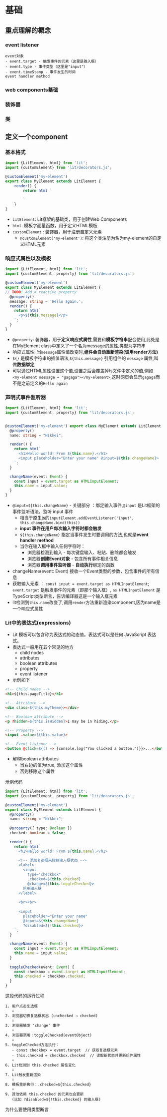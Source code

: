 # 基础

## 重点理解的概念

### event listener
```草稿
event对象
- event.target - 触发事件的元素（这里是输入框）
- event.type - 事件类型（这里是"input"）
- event.timeStamp - 事件发生的时间
event handler method
```




### web components基础

### 装饰器



### 类

## 定义一个component

### 基本格式

```typescript
import {LitElement, html} from 'lit';
import {customElement} from 'lit/decorators.js';

@customElement('my-element') 
export class MyElement extends LitElement {
	render() {
		return html `
			
		`
	}
}
```
- `LitElement`: Lit框架的基础类，用于创建Web Components
- `html`: 模板字面量函数，用于定义HTML模板
- `customElement` : 装饰器，用于注册自定义元素
	- `@customElement('my-element')`: 将这个类注册为名为my-element的自定义HTML元素

### 响应式属性以及模板

```typescript
import {LitElement, html} from 'lit';
import {customElement, property} from 'lit/decorators.js';

@customElement('my-element')
export class MyElement extends LitElement {
// TODO: Add a reactive property
  @property()
  message: string = 'Hello again.';
  render() {
    return html`
      <p>${this.message}</p>
    `;
  }
}
```

- `@property`: 装饰器，用于**定义响应式属性**,需要和**模板字符串**配合使用,此处是在MyElement class中定义了一个名为message的属性,类型为字符串
- 响应式属性: 当`message`属性值改变时,**组件会自动重新渲染(调用render方法)**
- `${}` 是模板字符串的插值语法,`${this.message}` 引用组件的 `message` 属性,叫做**数据绑定**
- 可以通过HTML属性设置这个值,设置之后会覆盖掉ts文件中定义的值,例如`<my-element message = "gagaga"></my-element>`,这时网页会显示`gagaga`而不是之前定义的`Hello again`

### 声明式事件监听器

```typescript
import {LitElement, html} from 'lit';
import {customElement, property} from 'lit/decorators.js';


@customElement('my-element') export class MyElement extends LitElement {  
  @property()
  name: string = "Nikkei";

  render() {  
    return html`    
      <h1>Hello world! From ${this.name}.</h1>
      <input placeholder="Enter your name" @input=${this.changeName}>
    `;
  }

  changeName(event: Event) {
    const input = event.target as HTMLInputElement;
    this.name = input.value;
  }
}
```
- `@input=${this.changeName}` - 关键部分 ：绑定输入事件,`@input` 是Lit框架的事件监听语法，监听 input 事件
	- 相当于原生js的`inputElement.addEventListener('input', this.changeName.bind(this))`
	- **input 事件在用户每次输入字符时都会触发**
	- `${this.changeName}` 指定当事件发生时要调用的方法,也就是**event handler method**
	- 当你在输入框中输入任何字符时：
		- 浏览器检测到输入 - 每次键盘输入、粘贴、删除都会触发
		- 浏览器**创建Event对象** - 包含所有事件相关信息
		- 浏览器**调用事件监听器** - **自动执行**绑定的函数
- changeName(event: Event) 接收一个Event类型的参数，包含事件的所有信息
- 获取输入元素 ： `const input = event.target as HTMLInputElement`;  `event.target` 是触发事件的元素（即那个输入框）,  `as HTMLInputElement` 是TypeScript类型断言，告诉编译器这是一个输入框元素
- lit检测到`this.name`改变了,调用`render`方法重新渲染component,因为name是一个响应式属性

### Lit中的表达式(expressions)

- Lit 模板可以包含称为表达式的动态值。表达式可以是任何 JavaScript 表达式。
- 表达式一般用在五个常见的地方
	- child nodes
	- attributes
	- boolean attributes
	- property
	- event listener
- 示例如下
```html
<!-- Child nodes -->
<h1>${this.pageTitle}</h1>

<!-- Attribute -->
<div class=${this.myTheme}></div>

<!-- Boolean attribute -->
<p ?hidden=${this.isHidden}>I may be in hiding.</p>

<!-- Property -->
<input .value=${this.value}>

<!-- Event listener -->
<button @click=${() => {console.log("You clicked a button.")}}>...</button>
```
- 解释boolean attributes
	- 当右边的值为true, 添加这个属性
	- 否则移除这个属性

示例代码
```typescript
import {LitElement, html} from 'lit';
import {customElement, property} from 'lit/decorators.js';

@customElement('my-element') 
export class MyElement extends LitElement {  
  @property()
  name: string = "Nikkei";
  
  @property({ type: Boolean })
  checked: boolean = false;

  render() {  
    return html`    
      <h1>Hello world! From ${this.name}.</h1>
      
      <!-- 添加复选框来控制输入框状态 -->
      <label>
        <input 
          type="checkbox" 
          .checked=${this.checked}
          @change=${this.toggleChecked}>
        启用输入框
      </label>
      
      <br><br>
      
      <input 
        placeholder="Enter your name" 
        @input=${this.changeName}
        ?disabled=${!this.checked}>
    `;
  }

  changeName(event: Event) {
    const input = event.target as HTMLInputElement;
    this.name = input.value;
  }
  
  toggleChecked(event: Event) {
    const checkbox = event.target as HTMLInputElement;
    this.checked = checkbox.checked;
  }
}
```
这段代码的运行过程
```
1. 用户点击复选框
   ↓
2. 浏览器切换复选框状态 (unchecked → checked)
   ↓
3. 浏览器触发 'change' 事件
   ↓
4. 浏览器调用：toggleChecked(eventObject)
   ↓
5. toggleChecked方法执行：
   - const checkbox = event.target  // 获取复选框元素
   - this.checked = checkbox.checked  // 读取新状态并更新组件属性
   ↓
6. Lit检测到 this.checked 属性变化
   ↓
7. Lit触发重新渲染
   ↓
8. 模板重新执行：.checked=${this.checked}
   ↓
9. 其他依赖 this.checked 的元素也会更新
   (比如 ?disabled=${!this.checked} 的输入框)
```
为什么要使用类型断言










